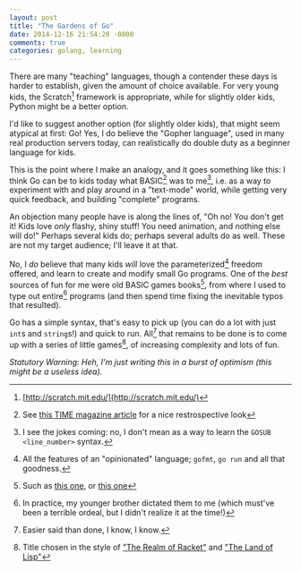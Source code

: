 ```yaml
---
layout: post
title: "The Gardens of Go"
date: 2014-12-16 21:54:20 -0800
comments: true
categories: golang, learning
---
```


There are many "teaching" languages, though a contender these days is harder to establish, given the amount of choice available. For very young kids, the Scratch[^1] framework is appropriate, while for slightly older kids, Python might be a better option.

I'd like to suggest another option (for slightly older kids), that might seem atypical at first: Go! Yes, I do believe the "Gopher language", used in many real production servers today, can realistically do double duty as a beginner language for kids.

This is the point where I make an analogy, and it goes something like this: I think Go can be to kids today what BASIC[^2] was to me[^3], i.e. as a way to experiment with and play around in a "text-mode" world, while getting very quick feedback, and building "complete" programs.

An objection many people have is along the lines of, "Oh no! You don't get it! Kids love _only_ flashy, shiny stuff! You need animation, and nothing else will do!" Perhaps several kids do; perhaps several adults do as well. These are not my target audience; I'll leave it at that.

No, I _do_ believe that many kids _will_ love the parameterized[^4] freedom offered, and learn to create and modify small Go programs. One of the _best_ sources of fun for me were old BASIC games books[^5], from where I used to type out entire[^6] programs (and then spend time fixing the inevitable typos that resulted).

Go has a simple syntax, that's easy to pick up (you can do a lot with just `int`s and `string`s!) and quick to run. All[^7] that remains to be done is to come up with a series of little games[^8], of increasing complexity and lots of fun.

_Statutory Warning: Heh, I'm just writing this in a burst of optimism (this might be a useless idea)._

[^1]: [http://scratch.mit.edu/](http://scratch.mit.edu/)
[^2]: See [this TIME magazine article](http://time.com/69316/basic/) for a nice restrospective look
[^3]: I see the jokes coming: no, I don't mean as a way to learn the `GOSUB <line_number>` syntax.
[^4]: All the features of an "opinionated" language; `gofmt`, `go run` and all that goodness.
[^5]: Such as [this one](http://www.amazon.com/BASIC-Computer-Games-Microcomputer-Edition/dp/0894800523), or [this one](http://www.amazon.com/More-Basic-Computer-Games-David/dp/0894801376/ref=pd_sim_b_1?ie=UTF8&refRID=1VG0C6RVPESH91TK90QJ)
[^6]: In practice, my younger brother dictated them to me (which must've been a terrible ordeal, but I didn't realize it at the time!)
[^7]: Easier said than done, I know, I know.
[^8]: Title chosen in the style of ["The Realm of Racket"](http://www.realmofracket.com/) and ["The Land of Lisp"](http://landoflisp.com/)
